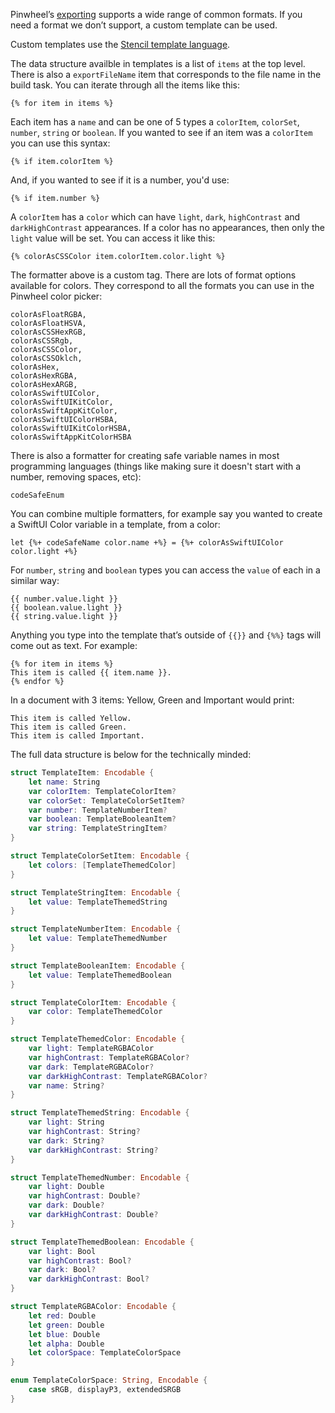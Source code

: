 Pinwheel’s [exporting](/help/pinwheel/exporting/) supports a wide range of common formats. If you need a format we don’t support, a custom template can be used.

Custom templates use the [Stencil template language](https://stencil.fuller.li/en/latest/templates.html).

The data structure availble in templates is a list of `items` at the top level. There is also a `exportFileName` item that corresponds to the file name in the build task. You can iterate through all the items like this:

```
{% for item in items %}
```

Each item has a `name` and can be one of 5 types a `colorItem`, `colorSet`, `number`, `string` or `boolean`. If you wanted to see if an item was a `colorItem` you can use this syntax:

```
{% if item.colorItem %}
```

And, if you wanted to see if it is a number, you'd use:

```
{% if item.number %}
```

A `colorItem` has a `color` which can have `light`, `dark`, `highContrast` and `darkHighContrast` appearances. If a color has no appearances, then only the `light` value will be set. You can access it like this:

```
{% colorAsCSSColor item.colorItem.color.light %}
```

The formatter above is a custom tag. There are lots of format options available for colors. They correspond to all the formats you can use in the Pinwheel color picker:

```
colorAsFloatRGBA, 
colorAsFloatHSVA,
colorAsCSSHexRGB, 
colorAsCSSRgb, 
colorAsCSSColor, 
colorAsCSSOklch,
colorAsHex, 
colorAsHexRGBA, 
colorAsHexARGB,
colorAsSwiftUIColor, 
colorAsSwiftUIKitColor, 
colorAsSwiftAppKitColor, 
colorAsSwiftUIColorHSBA, 
colorAsSwiftUIKitColorHSBA, 
colorAsSwiftAppKitColorHSBA
```

There is also a formatter for creating safe variable names in most programming languages (things like making sure it doesn't start with a number, removing spaces, etc):
```
codeSafeEnum
```

You can combine multiple formatters, for example say you wanted to create a SwiftUI Color variable in a template, from a color:
```
let {%+ codeSafeName color.name +%} = {%+ colorAsSwiftUIColor color.light +%}
```

For `number`, `string` and `boolean` types you can access the `value` of each in a similar way:

```
{{ number.value.light }}
{{ boolean.value.light }}
{{ string.value.light }}
```

Anything you type into the template that’s outside of `{{}}` and `{%%}` tags will come out as text. For example:

```
{% for item in items %}
This item is called {{ item.name }}.
{% endfor %}
```

In a document with 3 items: Yellow, Green and Important would print:
```
This item is called Yellow.
This item is called Green.
This item is called Important.
```

The full data structure is below for the technically minded:

```swift
struct TemplateItem: Encodable {
    let name: String
    var colorItem: TemplateColorItem?
    var colorSet: TemplateColorSetItem?
    var number: TemplateNumberItem?
    var boolean: TemplateBooleanItem?
    var string: TemplateStringItem?
}

struct TemplateColorSetItem: Encodable {
    let colors: [TemplateThemedColor]
}

struct TemplateStringItem: Encodable {
    let value: TemplateThemedString
}

struct TemplateNumberItem: Encodable {
    let value: TemplateThemedNumber
}

struct TemplateBooleanItem: Encodable {
    let value: TemplateThemedBoolean
}

struct TemplateColorItem: Encodable {
    var color: TemplateThemedColor
}

struct TemplateThemedColor: Encodable {
    var light: TemplateRGBAColor
    var highContrast: TemplateRGBAColor?
    var dark: TemplateRGBAColor?
    var darkHighContrast: TemplateRGBAColor?
    var name: String?
}

struct TemplateThemedString: Encodable {
    var light: String
    var highContrast: String?
    var dark: String?
    var darkHighContrast: String?
}

struct TemplateThemedNumber: Encodable {
    var light: Double
    var highContrast: Double?
    var dark: Double?
    var darkHighContrast: Double?
}

struct TemplateThemedBoolean: Encodable {
    var light: Bool
    var highContrast: Bool?
    var dark: Bool?
    var darkHighContrast: Bool?
}

struct TemplateRGBAColor: Encodable {
    let red: Double
    let green: Double
    let blue: Double
    let alpha: Double
    let colorSpace: TemplateColorSpace
}

enum TemplateColorSpace: String, Encodable {
    case sRGB, displayP3, extendedSRGB
}
```
